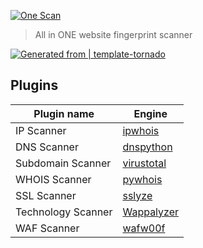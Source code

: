 [![One Scan](https://i.loli.net/2019/09/15/HCJedBqkxciNDUw.png)](https://one-scan.jackeriss.com)


> All in ONE website fingerprint scanner

[![Generated from | template-tornado](https://img.shields.io/badge/Generated%20from-template--tornado-FF87D4?style=flat-square&logo=python&logoColor=FF87D4&labelColor=1F222A)](https://github.com/Jackeriss/template-tornado)

## Plugins

| Plugin name | Engine                                              |
| --------------- | ------------------------------------------------------------ |
| IP Scanner | [ipwhois](https://github.com/secynic/ipwhois)                |
| DNS Scanner | [dnspython](https://github.com/rthalley/dnspython)           |
| Subdomain Scanner | [virustotal](https://developers.virustotal.com/reference#domain-report) |
| WHOIS Scanner | [pywhois](https://github.com/richardpenman/pywhois) |
| SSL Scanner | [sslyze](https://github.com/nabla-c0d3/sslyze)               |
| Technology Scanner | [Wappalyzer](https://github.com/AliasIO/Wappalyzer)          |
| WAF Scanner | [wafw00f](https://github.com/EnableSecurity/wafw00f)         |
